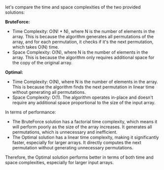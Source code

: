let's compare the time and space complexities of the two provided solutions:

**BruteForce:**

- Time Complexity: O(N! \* N), where N is the number of elements in the array. This is because the algorithm generates all permutations of the array, and for each permutation, it checks if it's the next permutation, which takes O(N) time.
- Space Complexity: O(N), where N is the number of elements in the array. This is because the algorithm only requires additional space for the copy of the original array.

**Optimal:**

- Time Complexity: O(N), where N is the number of elements in the array. This is because the algorithm finds the next permutation in linear time without generating all permutations.
- Space Complexity: O(1). The algorithm operates in-place and doesn't require any additional space proportional to the size of the input array.

In terms of performance:

- The BruteForce solution has a factorial time complexity, which means it will perform poorly as the size of the array increases. It generates all permutations, which is unnecessary and inefficient.
- The Optimal solution has a linear time complexity, making it significantly faster, especially for larger arrays. It directly computes the next permutation without generating unnecessary permutations.

Therefore, the Optimal solution performs better in terms of both time and space complexities, especially for larger input arrays.
